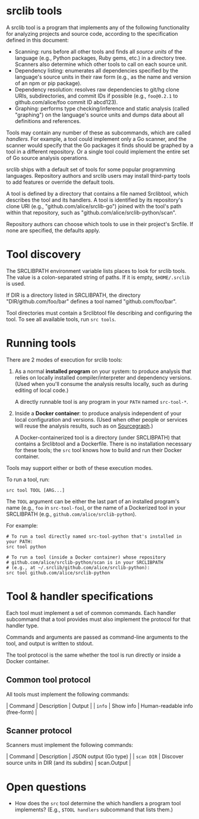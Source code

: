 # srclib tools

A srclib tool is a program that implements any of the following functionality
for analyzing projects and source code, according to the specification defined
in this document:

* Scanning: runs before all other tools and finds all *source units* of the
  language (e.g., Python packages, Ruby gems, etc.) in a directory tree.
  Scanners also determine which other tools to call on each source unit.
* Dependency listing: enumerates all dependencies specified by the language's
  source units in their raw form (e.g., as the name and version of an npm or pip
  package).
* Dependency resolution: resolves raw dependencies to git/hg clone URIs,
  subdirectories, and commit IDs if possible (e.g., `foo@0.2.1` to
  github.com/alice/foo commit ID abcd123).
* Graphing: performs type checking/inference and static analysis (called
  "graphing") on the language's source units and dumps data about all
  definitions and references.

Tools may contain any number of these as subcommands, which are called
*handlers*. For example, a tool could implement only a Go scanner, and the
scanner would specify that the Go packages it finds should be graphed by a tool
in a different repository. Or a single tool could implement the entire set of Go
source analysis operations.

srclib ships with a default set of tools for some popular programming languages.
Repository authors and srclib users may install third-party tools to add
features or override the default tools.

A tool is defined by a directory that contains a file named Srclibtool, which
describes the tool and its handlers. A tool is identified by its repository's
clone URI (e.g., "github.com/alice/srclib-go") joined with the tool's path
within that repository, such as "github.com/alice/srclib-python/scan".

Repository authors can choose which tools to use in their project's Srcfile. If
none are specified, the defaults apply.


# Tool discovery

The SRCLIBPATH environment variable lists places to look for srclib tools. The
value is a colon-separated string of paths. If it is empty, `$HOME/.srclib` is
used.

If DIR is a directory listed in SRCLIBPATH, the directory
"DIR/github.com/foo/bar" defines a tool named "github.com/foo/bar".

Tool directories must contain a Srclibtool file describing and configuring the
tool. To see all available tools, run `src tools`.


# Running tools

There are 2 modes of execution for srclib tools:

1. As a normal **installed program** on your system: to produce analysis
   that relies on locally installed compiler/interpreter and dependency
   versions. (Used when you'll consume the analysis results locally, such as
   during editing of local code.)
   
   A directly runnable tool is any program in your `PATH` named `src-tool-*`.
1. Inside a **Docker container**: to produce analysis independent of your local
   configuration and versions. (Used when other people or services will reuse
   the analysis results, such as on [Sourcegraph](https://sourcegraph.com).)
   
   A Docker-containerized tool is a directory (under SRCLIBPATH) that contains a
   Srclibtool and a Dockerfile. There is no installation necessary for these
   tools; the `src` tool knows how to build and run their Docker container.
   
Tools may support either or both of these execution modes.

To run a tool, run:

```
src tool TOOL [ARG...]
```

The `TOOL` argument can be either the
last part of an installed program's name (e.g., `foo` in `src-tool-foo`), or the
name of a Dockerized tool in your SRCLIBPATH (e.g.,
`github.com/alice/srclib-python`).

For example:

```
# To run a tool directly named src-tool-python that's installed in your PATH:
src tool python

# To run a tool (inside a Docker container) whose repository
# github.com/alice/srclib-python/scan is in your SRCLIBPATH
# (e.g., at ~/.srclib/github.com/alice/srclib-python):
src tool github.com/alice/srclib-python
```


# Tool & handler specifications

Each tool must implement a set of common commands. Each handler subcommand that
a tool provides must also implement the protocol for that handler type.

Commands and arguments are passed as command-line arguments to the tool, and
output is written to stdout.

The tool protocol is the same whether the tool is run directly or inside a
Docker container.

## Common tool protocol

All tools must implement the following commands:

| Command           | Description  | Output                          |
| `info`            | Show info    | Human-readable info (free-form) |

## Scanner protocol

Scanners must implement the following commands:

| Command                      | Description                                    | JSON output (Go type) |
| `scan DIR`                   | Discover source units in DIR (and its subdirs) | scan.Output           |


# Open questions

* How does the `src` tool determine the which handlers a program tool
  implements? (E.g., `$TOOL handlers` subcommand that lists them.)
